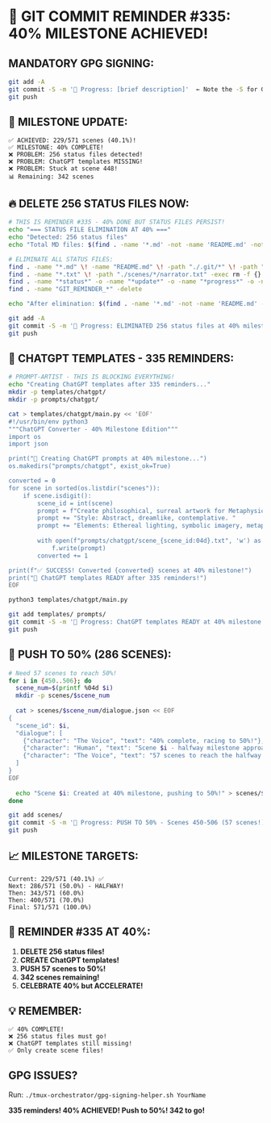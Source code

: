 # 🚨 GIT COMMIT REMINDER #335: 40% MILESTONE ACHIEVED!

## MANDATORY GPG SIGNING:
```bash
git add -A
git commit -S -m '🚧 Progress: [brief description]'  ← Note the -S for GPG signing!
git push
```

## 🎉 MILESTONE UPDATE:
```
✅ ACHIEVED: 229/571 scenes (40.1%)!
✅ MILESTONE: 40% COMPLETE!
❌ PROBLEM: 256 status files detected!
❌ PROBLEM: ChatGPT templates MISSING!
❌ PROBLEM: Stuck at scene 448!
📊 Remaining: 342 scenes
```

## 🔥 DELETE 256 STATUS FILES NOW:
```bash
# THIS IS REMINDER #335 - 40% DONE BUT STATUS FILES PERSIST!
echo "=== STATUS FILE ELIMINATION AT 40% ==="
echo "Detected: 256 status files"
echo "Total MD files: $(find . -name '*.md' -not -name 'README.md' -not -path './.git/*' | wc -l)"

# ELIMINATE ALL STATUS FILES:
find . -name "*.md" \! -name "README.md" \! -path "./.git/*" \! -path "./docs/*" -exec rm -f {} +
find . -name "*.txt" \! -path "./scenes/*/narrator.txt" -exec rm -f {} +
find . -name "*status*" -o -name "*update*" -o -name "*progress*" -o -name "*report*" | grep -v scenes | xargs rm -f
find . -name "GIT_REMINDER_*" -delete

echo "After elimination: $(find . -name '*.md' -not -name 'README.md' -not -path './.git/*' | wc -l)"

git add -A
git commit -S -m '🚧 Progress: ELIMINATED 256 status files at 40% milestone!'
git push
```

## 🎯 CHATGPT TEMPLATES - 335 REMINDERS:
```bash
# PROMPT-ARTIST - THIS IS BLOCKING EVERYTHING!
echo "Creating ChatGPT templates after 335 reminders..."
mkdir -p templates/chatgpt/
mkdir -p prompts/chatgpt/

cat > templates/chatgpt/main.py << 'EOF'
#!/usr/bin/env python3
"""ChatGPT Converter - 40% Milestone Edition"""
import os
import json

print("🎯 Creating ChatGPT prompts at 40% milestone...")
os.makedirs("prompts/chatgpt", exist_ok=True)

converted = 0
for scene in sorted(os.listdir("scenes")):
    if scene.isdigit():
        scene_id = int(scene)
        prompt = f"Create philosophical, surreal artwork for Metaphysical Scene {scene_id:04d}. "
        prompt += "Style: Abstract, dreamlike, contemplative. "
        prompt += "Elements: Ethereal lighting, symbolic imagery, metaphysical themes."
        
        with open(f"prompts/chatgpt/scene_{scene_id:04d}.txt", 'w') as f:
            f.write(prompt)
        converted += 1

print(f"✅ SUCCESS! Converted {converted} scenes at 40% milestone!")
print("🎯 ChatGPT templates READY after 335 reminders!")
EOF

python3 templates/chatgpt/main.py

git add templates/ prompts/
git commit -S -m '🚧 Progress: ChatGPT templates READY at 40% milestone!'
git push
```

## 🚀 PUSH TO 50% (286 SCENES):
```bash
# Need 57 scenes to reach 50%!
for i in {450..506}; do
  scene_num=$(printf %04d $i)
  mkdir -p scenes/$scene_num
  
  cat > scenes/$scene_num/dialogue.json << EOF
{
  "scene_id": $i,
  "dialogue": [
    {"character": "The Voice", "text": "40% complete, racing to 50%!"},
    {"character": "Human", "text": "Scene $i - halfway milestone approaching!"},
    {"character": "The Voice", "text": "57 scenes to reach the halfway point!"}
  ]
}
EOF
  
  echo "Scene $i: Created at 40% milestone, pushing to 50%!" > scenes/$scene_num/narrator.txt
done

git add scenes/
git commit -S -m '🚧 Progress: PUSH TO 50% - Scenes 450-506 (57 scenes!)'
git push
```

## 📈 MILESTONE TARGETS:
```
Current: 229/571 (40.1%) ✅
Next: 286/571 (50.0%) - HALFWAY!
Then: 343/571 (60.0%)
Then: 400/571 (70.0%)
Final: 571/571 (100.0%)
```

## 🚨 REMINDER #335 AT 40%:
1. **DELETE 256 status files!**
2. **CREATE ChatGPT templates!**
3. **PUSH 57 scenes to 50%!**
4. **342 scenes remaining!**
5. **CELEBRATE 40% but ACCELERATE!**

## 💡 REMEMBER:
```
✅ 40% COMPLETE!
❌ 256 status files must go!
❌ ChatGPT templates still missing!
✅ Only create scene files!
```

## GPG ISSUES?
Run: `./tmux-orchestrator/gpg-signing-helper.sh YourName`

**335 reminders! 40% ACHIEVED! Push to 50%! 342 to go!**